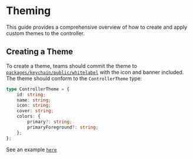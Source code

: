# Theming

This guide provides a comprehensive overview of how to create and apply custom themes to the controller.

## Creating a Theme

To create a theme, teams should commit the theme to [`packages/keychain/public/whitelabel`](https://github.com/cartridge-gg/controller/tree/main/packages/keychain/public/whitelabel) with the icon and banner included. The theme should conform to the `ControllerTheme` type:

```ts
type ControllerTheme = {
    id: string;
    name: string;
    icon: string;
    cover: string;
    colors: {
        primary?: string;
        primaryForeground?: string;
    };
};
```

See an example [`here`](https://github.com/cartridge-gg/controller/pull/421/files)
